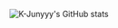 ![K-Junyyy's GitHub stats](https://github-readme-stats.vercel.app/api?username=K-Junyyy&show_icons=true&theme=dark)   

